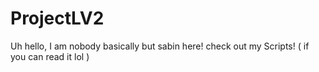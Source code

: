 # ProjectLV2


Uh hello, I am nobody basically but sabin here! check out my Scripts! ( if you can read it lol ) 